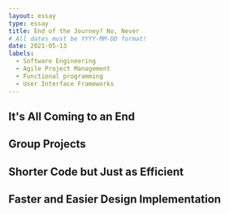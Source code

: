 ```yaml
---
layout: essay
type: essay
title: End of the Journey? No, Never
# All dates must be YYYY-MM-DD format!
date: 2021-05-13
labels:
  - Software Engineering
  - Agile Project Management
  - Functional programming
  - User Interface Frameworks
---
```


## It's All Coming to an End

## Group Projects

## Shorter Code but Just as Efficient

## Faster and Easier Design Implementation

